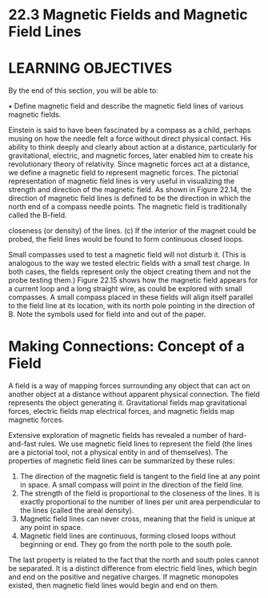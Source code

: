 # 22.3 Magnetic Fields and Magnetic Field Lines

# LEARNING OBJECTIVES

By the end of this section, you will be able to:

• Define magnetic field and describe the magnetic field lines of various magnetic fields.

Einstein is said to have been fascinated by a compass as a child, perhaps musing on how the needle felt a force without direct physical contact. His ability to think deeply and clearly about action at a distance, particularly for gravitational, electric, and magnetic forces, later enabled him to create his revolutionary theory of relativity. Since magnetic forces act at a distance, we define a magnetic field to represent magnetic forces. The pictorial representation of magnetic field lines is very useful in visualizing the strength and direction of the magnetic field. As shown in Figure 22.14, the direction of magnetic field lines is defined to be the direction in which the north end of a compass needle points. The magnetic field is traditionally called the B-field.

closeness (or density) of the lines. (c) If the interior of the magnet could be probed, the field lines would be found to form continuous closed loops.

Small compasses used to test a magnetic field will not disturb it. (This is analogous to the way we tested electric fields with a small test charge. In both cases, the fields represent only the object creating them and not the probe testing them.) Figure 22.15 shows how the magnetic field appears for a current loop and a long straight wire, as could be explored with small compasses. A small compass placed in these fields will align itself parallel to the field line at its location, with its north pole pointing in the direction of B. Note the symbols used for field into and out of the paper.

# Making Connections: Concept of a Field

A field is a way of mapping forces surrounding any object that can act on another object at a distance without apparent physical connection. The field represents the object generating it. Gravitational fields map gravitational forces, electric fields map electrical forces, and magnetic fields map magnetic forces.

Extensive exploration of magnetic fields has revealed a number of hard-and-fast rules. We use magnetic field lines to represent the field (the lines are a pictorial tool, not a physical entity in and of themselves). The properties of magnetic field lines can be summarized by these rules:

1. The direction of the magnetic field is tangent to the field line at any point in space. A small compass will point in the direction of the field line.   
2. The strength of the field is proportional to the closeness of the lines. It is exactly proportional to the number of lines per unit area perpendicular to the lines (called the areal density).   
3. Magnetic field lines can never cross, meaning that the field is unique at any point in space.   
4. Magnetic field lines are continuous, forming closed loops without beginning or end. They go from the north pole to the south pole.

The last property is related to the fact that the north and south poles cannot be separated. It is a distinct difference from electric field lines, which begin and end on the positive and negative charges. If magnetic monopoles existed, then magnetic field lines would begin and end on them.